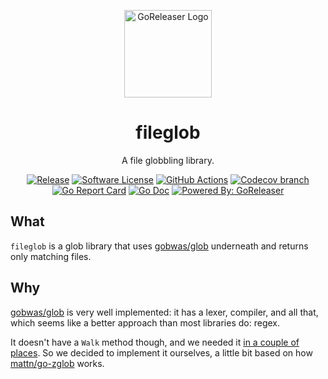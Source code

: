 <p align="center">
  <img alt="GoReleaser Logo" src="https://avatars2.githubusercontent.com/u/24697112?v=3&s=200" height="140" />
  <h1 align="center">fileglob</h1>
  <p align="center">A file globbling library.</p>
  <p align="center">
    <a href="https://github.com/goreleaser/fileglob/releases/latest"><img alt="Release" src="https://img.shields.io/github/release/goreleaser/fileglob.svg?style=for-the-badge"></a>
    <a href="/LICENSE.md"><img alt="Software License" src="https://img.shields.io/badge/license-MIT-brightgreen.svg?style=for-the-badge"></a>
    <a href="https://github.com/goreleaser/fileglob/actions?workflow=build"><img alt="GitHub Actions" src="https://img.shields.io/github/workflow/status/goreleaser/fileglob/build?style=for-the-badge"></a>
    <a href="https://codecov.io/gh/goreleaser/fileglob"><img alt="Codecov branch" src="https://img.shields.io/codecov/c/github/goreleaser/fileglob/master.svg?style=for-the-badge"></a>
    <a href="https://goreportcard.com/report/github.com/goreleaser/fileglob"><img alt="Go Report Card" src="https://goreportcard.com/badge/github.com/goreleaser/fileglob?style=for-the-badge"></a>
    <a href="http://godoc.org/github.com/goreleaser/fileglob"><img alt="Go Doc" src="https://img.shields.io/badge/godoc-reference-blue.svg?style=for-the-badge"></a>
    <a href="https://github.com/goreleaser"><img alt="Powered By: GoReleaser" src="https://img.shields.io/badge/powered%20by-goreleaser-green.svg?style=for-the-badge"></a>
  </p>
</p>

## What

`fileglob` is a glob library that uses [gobwas/glob](https://github.com/gobwas/glob) underneath
and returns only matching files.

## Why

[gobwas/glob](https://github.com/gobwas/glob) is very well implemented: it has
a lexer, compiler, and all that, which seems like a better approach than most
libraries do: regex.

It doesn't have a `Walk` method though, and we needed it
[in a couple of places](https://github.com/goreleaser/fileglob/issues/232).
So we decided to implement it ourselves, a little bit based on how
[mattn/go-zglob](http://github.com/mattn/go-zglob) works.
